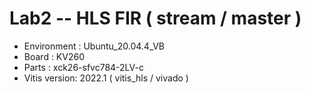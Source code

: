 # Lab2 -- HLS FIR ( stream / master )

* Environment : Ubuntu_20.04.4_VB
* Board : KV260
* Parts : xck26-sfvc784-2LV-c
* Vitis version: 2022.1 ( vitis_hls / vivado )
